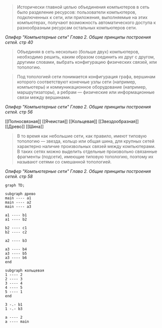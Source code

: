 > Исторически главной целью объединения компьютеров в сеть было разделение ресурсов: пользователи компьютеров, подключенных к сети, или приложения, выполняемые на этих компьютерах, получают возможность автоматического доступа к разнообразным ресурсам остальных компьютеров сети.

*Олифер "Компьютерные сети" Глава 2. Общие принципы построения сетей. стр 40*

> Объединяя в сеть несколько (больше двух) компьютеров, необходимо решить, каким образом соединить их друг с другом, другими словами, выбрать конфигурацию физических связей, или топологию.

> Под топологией сети понимается конфигурация графа, вершинам которого соответствуют конечные узлы сети (например, компьютеры) и коммуникационное оборудование (например, маршрутизаторы), а ребрам — физические или информационные связи между вершинами.

*Олифер "Компьютерные сети" Глава 2. Общие принципы построения сетей. стр 56*

[[Полносвязная]]
[[Ячеистая]]
[[Кольцевая]]
[[Звездообразная]]
[[Древо]]
[[Шина]]

> В то время как небольшие сети, как правило, имеют типовую топологию — звезда, кольцо или общая шина, для крупных сетей характерно наличие произвольных связей между компьютерами. В таких сетях можно выделить отдельные произвольно связанные фрагменты (подсети), имеющие типовую топологию, поэтому их называют сетями со смешанной топологией.

*Олифер "Компьютерные сети" Глава 2. Общие принципы построения сетей. стр 58*

```mermaid
graph TD;

subgraph древо
main ---- a1
main ---- a2
main ---- a3

a1 ---- b1
a1 ---- b2

b2 ---- c1
b2 ---- c2

a2 ---- b3

a3 ---- b4
a3 ---- b5
a3 ---- b6
end

subgraph кольцевая
1 ---- 2
2 ---- 3
3 ---- 4
4 ---- 5
5 ---- 1
end

3 -.- b1
1 -.- b3

a ---- 2
a ---- main

```

